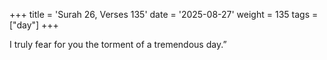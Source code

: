 +++
title = 'Surah 26, Verses 135'
date = '2025-08-27'
weight = 135
tags = ["day"]
+++

I truly fear for you the torment of a tremendous day.”